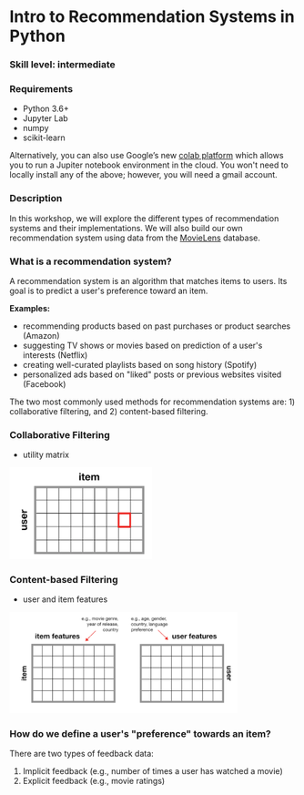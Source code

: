 # Intro to Recommendation Systems in Python

### Skill level: intermediate

### Requirements

- Python 3.6+
- Jupyter Lab
- numpy 
- scikit-learn

Alternatively, you can also use Google’s new [colab platform](https://colab.research.google.com) which allows you to run a Jupiter notebook environment in the cloud. You won't need to locally install any of the above; however, you will need a gmail account. 

### Description

In this workshop, we will explore the different types of recommendation systems and their implementations. We will also build our own recommendation system using data from the [MovieLens](https://movielens.org/) database.

### What is a recommendation system?

A recommendation system is an algorithm that matches items to users. Its goal is to predict a user's preference toward an item.

**Examples:**

- recommending products based on past purchases or product searches (Amazon)
- suggesting TV shows or movies based on prediction of a user's interests (Netflix)
- creating well-curated playlists based on song history (Spotify)
- personalized ads based on "liked" posts or previous websites visited (Facebook)

The two most commonly used methods for recommendation systems are: 1) collaborative filtering, and 2) content-based filtering. 

### Collaborative Filtering 

- utility matrix

<img src="images/collaborative-filtering.png" width="250px">


### Content-based Filtering

- user and item features

<img src="images/content-based-filtering.png" width="400px">


### How do we define a user's "preference" towards an item?

There are two types of feedback data:

1. Implicit feedback (e.g., number of times a user has watched a movie)
2. Explicit feedback (e.g., movie ratings)


